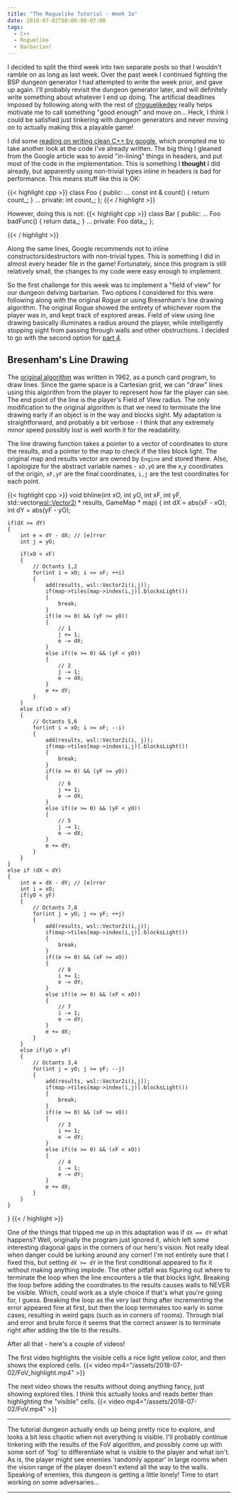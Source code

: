 ```yaml
---
title: "The Roguelike Tutorial - Week 3a"
date: 2018-07-02T08:00:00-07:00
tags:
  - C++
  - Roguelike
  - Barbarian!
---
```


I decided to split the third week into two separate posts so that I wouldn't ramble on as long as last week. Over the past week I continued fighting the BSP dungeon
generator I had attempted to write the week prior, and gave up again. I'll probably revisit the dungeon generator later, and will definitely write something about
whatever I end up doing. The artificial deadlines imposed by following along with the rest of [r/roguelikedev](https://reddit.com/r/roguelikedev/) really helps
motivate me to call something "good enough" and move on... Heck, I think I could be satisfied just tinkering with dungeon generators and never moving on to actually
making this a playable game!

I did some [reading on writing clean C++ by google](https://sites.google.com/a/chromium.org/dev/developers/coding-style/cpp-dos-and-donts), which prompted me to take
 another look at the code I've already written. The big thing I gleaned from the Google article was to avoid "in-lining" things in headers, and put most of the
code in the implementation. This is something I **thought** I did already, but apparently using non-trivial types inline in headers is bad for performance. This means
stuff like this is OK:

{{< highlight cpp >}}
class Foo
{
    public:
        ...
        const int & count() { return count_; }
        ...
    private:
        int count_;
};
{{< / highlight >}}

However, doing this is not:
{{< highlight cpp >}}
class Bar
{
    public:
        ...
        Foo badFunc() { return data_; }
        ...
    private:
        Foo data_;
};

{{< / highlight >}}

Along the same lines, Google recommends not to inline constructors/destructors with non-trivial types. This is something I did in almost every header file in the
game! Fortunately, since this program is still relatively small, the changes to my code were easy enough to implement.

So the first challenge for this week was to implement a "field of view" for our dungeon delving barbarian. Two options I considered for this were following along with
the original Rogue or using Bresenham's line drawing algorithm. The original Rogue showed the entirety of whichever room the player was in, and kept track of explored
areas. Field of view using line drawing basically illuminates a radius around the player, while intelligently stopping sight from passing through walls and other
obstructions. I decided to go with the second option for [part 4](http://rogueliketutorials.com/libtcod/4).

## Bresenham's Line Drawing
The [original algorithm](https://en.wikipedia.org/wiki/Bresenham%27s_line_algorithm) was written in 1962, as a punch card program, to draw lines. Since the game
space is a Cartesian grid, we can "draw" lines using this algorithm from the player to represent how far the player can see. The end point of the line is the player's
Field of View radius. The only modification to the original algorithm is that we need to terminate the line drawing early if an object is in the way and blocks sight.
My adaptation is straightforward, and probably a bit verbose - I think that any extremely minor speed possibly lost is well worth it for the readability. 

The line drawing function takes a pointer to a vector of coordinates to store the results, and a pointer to the map to check if the tiles block light. The original 
map and results vector are owned by `Engine` and stored there. Also, I apologize for the abstract variable names - `xO,yO` are the x,y coordinates of the origin,
`xF,yF` are the final coordinates, `i,j` are the test coordinates for each point.

{{< highlight cpp >}}
void bhline(int xO, int yO, int xF, int yF, std::vector<wsl::Vector2i> * results, GameMap * map)
{
    int dX = abs(xF - xO);
    int dY = abs(yF - yO);

    if(dX >= dY)
    {
        int e = dY - dX; // [e]rror
        int j = yO;

        if(xO < xF)
        {
            // Octants 1,2
            for(int i = xO; i <= xF; ++i)
            {
                add(results, wsl::Vector2i(i,j));
                if(map->tiles[map->index(i,j)].blocksLight())
                {
                    break;
                }
                if((e >= 0) && (yF >= yO))
                {
                    // 1
                    j += 1;
                    e -= dX;
                }
                else if((e >= 0) && (yF < yO))
                {
                    // 2
                    j -= 1;
                    e -= dX;
                }
                e += dY;
            }
        }
        else if(xO > xF)
        {
            // Octants 5,6
            for(int i = xO; i >= xF; --i)
            {
                add(results, wsl::Vector2i(i, j));
                if(map->tiles[map->index(i,j)].blocksLight())
                {
                    break;
                }
                if((e >= 0) && (yF >= yO))
                {
                    // 6
                    j += 1;
                    e -= dX;
                }
                else if((e >= 0) && (yF < yO))
                {
                    // 5
                    j -= 1;
                    e -= dX;
                }
                e += dY;
            }
        }
    }
    else if (dX < dY)
    {
        int e = dX - dY; // [e]rror
        int i = xO;
        if(yO < yF)
        {
            // Octants 7,8
            for(int j = yO; j <= yF; ++j)
            {
                add(results, wsl::Vector2i(i,j));
                if(map->tiles[map->index(i,j)].blocksLight())
                {
                    break;
                }
                if((e >= 0) && (xF >= xO))
                {
                    // 8
                    i += 1;
                    e -= dY;
                }
                else if((e >= 0) && (xF < xO))
                {
                    // 7
                    i -= 1;
                    e -= dY;
                }
                e += dX;
            }
        }
        else if(yO > yF)
        {
            // Octants 3,4
            for(int j = yO; j >= yF; --j)
            {
                add(results, wsl::Vector2i(i,j));
                if(map->tiles[map->index(i,j)].blocksLight())
                {
                    break;
                }
                if((e >= 0) && (xF >= xO))
                {
                    // 3
                    i += 1;
                    e -= dY;
                }
                else if((e >= 0) && (xF < xO))
                {
                    // 4
                    i -= 1;
                    e -= dY;
                }
                e += dX;
            }
        }
    }
}
{{< / highlight >}}

One of the things that tripped me up in this adaptation was if `dX == dY` what happens? Well, originally the program just ignored it, which left
some interesting diagonal gaps in the corners of our hero's vision. Not really ideal when danger could be lurking around any corner! I'm not entirely sure that
I fixed this, but setting `dX >= dY` in the first conditional appeared to fix it without making anything implode. The other pitfall was figuring out where to
terminate the loop when the line encounters a tile that blocks light. Breaking the loop before adding the coordinates to the results causes walls to NEVER be visible.
Which, could work as a style choice if that's what you're going for, I guess. Breaking the loop as the very last thing after incrementing the error appeared fine at
first, but then the loop terminates too early in some cases, resulting in weird gaps (such as in corners of rooms). Through trial and error and brute force it seems
that the correct answer is to terminate right after adding the tile to the results. 

After all that - here's a couple of videos!

The first video highlights the visible cells a nice light yellow color, and then shows the explored cells.
{{< video mp4="/assets/2018-07-02/FoV_highlight.mp4" >}}

The next video shows the results without doing anything fancy, just showing explored tiles. I think this actually looks and reads better than highlighting the 
"visible" cells.
{{< video mp4="/assets/2018-07-02/FoV.mp4" >}}

---

The tutorial dungeon actually ends up being pretty nice to explore, and looks a bit less chaotic when not everything is visible. I'll probably continue tinkering with
the results of the FoV algorithm, and possibly come up with some sort of 'fog' to differentiate what is visible to the player and what isn't. As is, the player might
see enemies 'randomly appear' in large rooms when the vision range of the player doesn't extend all the way to the walls. Speaking of enemies, this dungeon is getting
a little lonely! Time to start working on some adversaries...

---


